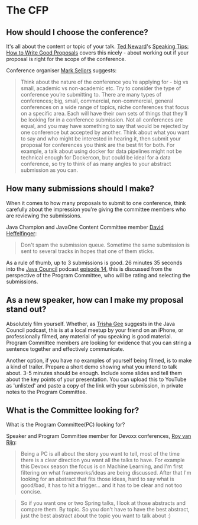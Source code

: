 # The CFP

## How should I choose the conference?

It's all about the content or topic of your talk. [Ted Neward](https://twitter.com/tedneward)'s [Speaking Tips: How to Write Good Proposals](http://blogs.tedneward.com/post/speaking-tips-proposals/) covers this nicely - about working out if your proposal is right for the scope of the conference.

Conference organiser [Mark Sellors](https://twitter.com/sellorm) suggests:

> Think about the nature of the conference you’re applying for - big vs small, academic vs non-academic etc.
Try to consider the type of conference you’re submitting to. There are many types of conferences; big, small, commercial, non-commercial, general conferences on a wide range of topics, niche conferences that focus on a specific area. Each will have their own sets of things that they’ll be looking for in a conference submission. Not all conferences are equal, and you may have something to say that would be rejected by one conference but accepted by another. Think about what you want to say and who might be interested in hearing it, then submit your proposal for conferences you think are the best fit for both. For example, a talk about using docker for data pipelines might not be technical enough for Dockercon, but could be ideal for a data conference, so try to think of as many angles to your abstract submission as you can.

## How many submissions should I make?

When it comes to how many proposals to submit to one conference, think carefully about the impression you're giving the committee members who are reviewing the submissions.

Java Champion and JavaOne Content Committee member [David Heffelfinger](https://twitter.com/ensode):

> Don't spam the submission queue. Sometime the same submission is sent to several tracks in hopes that one of them sticks.

As a rule of thumb, up to 3 submissions is good. 26 minutes 35 seconds into the [Java Council](javacouncil.com) podcast [episode 14](https://soundcloud.com/vjug), this is discussed from the perspective of the Program Committee, who will be rating and selecting the submissions.

## As a new speaker, how can I make my proposal stand out?

Absolutely film yourself. Whether, as [Trisha Gee](https://twitter.com/trisha_gee) suggests in the Java Council podcast, this is at a local meetup by your friend on an iPhone, or professionally filmed, any material of you speaking is good material. Program Committee members are looking for evidence that you can string a sentence together and effectively communicate. 

Another option, if you have no examples of yourself being filmed, is to make a kind of trailer. Prepare a short demo showing what you intend to talk about. 3-5 minutes should be enough. Include some slides and tell them about the key points of your presentation. You can upload this to YouTube as 'unlisted' and paste a copy of the link with your submission, in private notes to the Program Committee.

## What is the Committee looking for?

What is the Program Committee(PC) looking for?

Speaker and Program Committee member for Devoxx conferences, [Roy van Rijn](https://twitter.com/royvanrijn):
 
> Being a PC is all about the story you want to tell, most of the time there is a clear direction you want all the talks to have. For example this Devoxx season the focus is on Machine Learning, and I'm first filtering on what frameworks/ideas are being discussed. After that I'm looking for an abstract that fits those ideas, hard to say what is good/bad, it has to hit a trigger... and it has to be clear and not too concise.

> So if you want one or two Spring talks, I look at those abstracts and compare them. By topic. So you don't have to have the best abstract, just the best abstract about the topic you want to talk about :)

